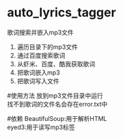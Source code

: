 # auto_lyrics_tagger
 歌词搜索并嵌入mp3文件
 
1. 遍历目录下的mp3文件  
2. 通过百度搜索歌词  
3. 从虾米、百度、酷我获取歌词  
4. 把歌词嵌入mp3  
5. 把歌词写入文件  

#使用方法
放到mp3文件目录中运行  
找不到歌词的文件名会存在error.txt中  

#依赖
BeautifulSoup:用于解析HTML  
eyed3:用于读写mp3标签  
